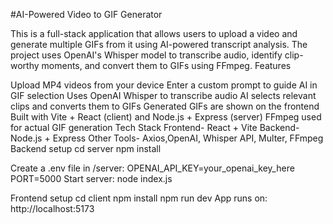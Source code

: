#AI-Powered Video to GIF Generator

This is a full-stack application that allows users to upload a video and generate multiple GIFs from it using AI-powered transcript analysis. The project uses OpenAI's Whisper model to transcribe audio, identify clip-worthy moments, and convert them to GIFs using FFmpeg. Features

Upload MP4 videos from your device
Enter a custom prompt to guide AI in GIF selection
Uses OpenAI Whisper to transcribe audio
AI selects relevant clips and converts them to GIFs
Generated GIFs are shown on the frontend
Built with Vite + React (client) and Node.js + Express (server)
FFmpeg used for actual GIF generation Tech Stack Frontend- React + Vite
Backend- Node.js + Express
Other Tools- Axios,OpenAI, Whisper API, Multer, FFmpeg
Backend setup cd server npm install

Create a .env file in /server: OPENAI_API_KEY=your_openai_key_here PORT=5000 Start server: node index.js

Frontend setup cd client npm install npm run dev App runs on: http://localhost:5173
